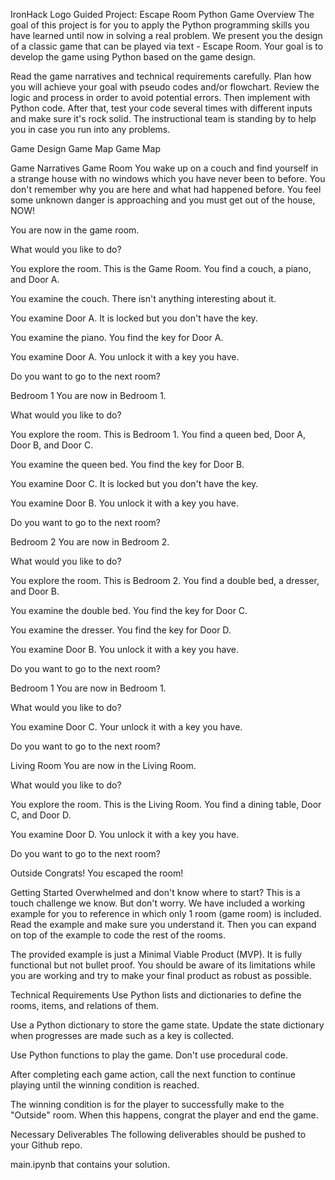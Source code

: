 IronHack Logo
Guided Project: Escape Room Python Game
Overview
The goal of this project is for you to apply the Python programming skills you have learned until now in solving a real problem. We present you the design of a classic game that can be played via text - Escape Room. Your goal is to develop the game using Python based on the game design.

Read the game narratives and technical requirements carefully. Plan how you will achieve your goal with pseudo codes and/or flowchart. Review the logic and process in order to avoid potential errors. Then implement with Python code. After that, test your code several times with different inputs and make sure it's rock solid. The instructional team is standing by to help you in case you run into any problems.

Game Design
Game Map
Game Map

Game Narratives
Game Room
You wake up on a couch and find yourself in a strange house with no windows which you have never been to before. You don't remember why you are here and what had happened before. You feel some unknown danger is approaching and you must get out of the house, NOW!

You are now in the game room.

What would you like to do?

You explore the room. This is the Game Room. You find a couch, a piano, and Door A.

You examine the couch. There isn't anything interesting about it.

You examine Door A. It is locked but you don't have the key.

You examine the piano. You find the key for Door A.

You examine Door A. You unlock it with a key you have.

Do you want to go to the next room?

Bedroom 1
You are now in Bedroom 1.

What would you like to do?

You explore the room. This is Bedroom 1. You find a queen bed, Door A, Door B, and Door C.

You examine the queen bed. You find the key for Door B.

You examine Door C. It is locked but you don't have the key.

You examine Door B. You unlock it with a key you have.

Do you want to go to the next room?

Bedroom 2
You are now in Bedroom 2.

What would you like to do?

You explore the room. This is Bedroom 2. You find a double bed, a dresser, and Door B.

You examine the double bed. You find the key for Door C.

You examine the dresser. You find the key for Door D.

You examine Door B. You unlock it with a key you have.

Do you want to go to the next room?

Bedroom 1
You are now in Bedroom 1.

What would you like to do?

You examine Door C. Your unlock it with a key you have.

Do you want to go to the next room?

Living Room
You are now in the Living Room.

What would you like to do?

You explore the room. This is the Living Room. You find a dining table, Door C, and Door D.

You examine Door D. You unlock it with a key you have.

Do you want to go to the next room?

Outside
Congrats! You escaped the room!

Getting Started
Overwhelmed and don't know where to start? This is a touch challenge we know. But don't worry. We have included a working example for you to reference in which only 1 room (game room) is included. Read the example and make sure you understand it. Then you can expand on top of the example to code the rest of the rooms.

The provided example is just a Minimal Viable Product (MVP). It is fully functional but not bullet proof. You should be aware of its limitations while you are working and try to make your final product as robust as possible.

Technical Requirements
Use Python lists and dictionaries to define the rooms, items, and relations of them.

Use a Python dictionary to store the game state. Update the state dictionary when progresses are made such as a key is collected.

Use Python functions to play the game. Don't use procedural code.

After completing each game action, call the next function to continue playing until the winning condition is reached.

The winning condition is for the player to successfully make to the "Outside" room. When this happens, congrat the player and end the game.

Necessary Deliverables
The following deliverables should be pushed to your Github repo.

main.ipynb that contains your solution.
